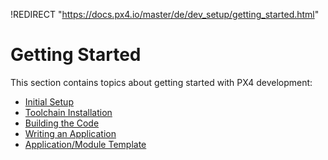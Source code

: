!REDIRECT "https://docs.px4.io/master/de/dev_setup/getting_started.html"

# Getting Started

This section contains topics about getting started with PX4 development:

* [Initial Setup](../setup/config_initial.md)
* [Toolchain Installation](../setup/dev_env.md)
* [Building the Code](../setup/building_px4.md)
* [Writing an Application](../apps/hello_sky.md)
* [Application/Module Template](../apps/module_template.md)